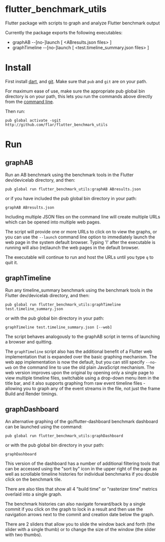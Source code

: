 # flutter_benchmark_utils

Flutter package with scripts to graph and analyze Flutter benchmark output

Currently the package exports the following executables:
- graphAB --[no-]launch [ <ABresults.json files> ]
- graphTimeline --[no-]launch [ <test.timeline_summary.json files> ]

# Install

First install [dart](https://dart.dev/get-dart), and
[git](https://git-scm.com/book/en/v2/Getting-Started-Installing-Git).
Make sure that `pub` and `git` are on your path.

For maximum ease of use, make sure the appropriate pub global bin directory
is on your path, this lets you run the commands above directly from the
[command line](https://dart.dev/tools/pub/cmd/pub-global#running-a-script-from-your-path).

Then run:
```shell
pub global activate -sgit http://github.com/flar/flutter_benchmark_utils
```

# Run

## graphAB

Run an AB benchmark using the benchmark tools in the Flutter dev/devicelab directory,
and then:
```shell
pub global run flutter_benchmark_utils:graphAB ABresults.json
```

or if you have included the pub global bin directory in your path:

```shell
graphAB ABresults.json
```

Including multiple JSON files on the command line will create multiple URLs which can be
opened into multiple web pages.

The script will provide one or more URLs to click on to view the graphs, or you can use
the `--launch` command line option to immediately launch the web page in the system default
browser. Typing 'l' after the executable is running will also (re)launch the web pages in the
default browser.

The executable will continue to run and host the URLs until you type `q` to quit it.

## graphTimeline

Run any timeline_summary benchmark using the benchmark tools in the Flutter dev/devicelab
directory, and then:
```shell
pub global run flutter_benchmark_utils:graphTimeline test.timeline_summary.json
```
or with the pub global bin directory in your path:

```shell
graphTimeline test.timeline_summary.json [--web]
```

The script behaves analogously to the graphAB script in terms of launching a browser and
quitting.

The `graphTimeline` script also has the additional benefit of a Flutter web implementation
that is expanded over the basic graphing mechanism. The web app implementation is now the
default, but you can still specify `--no-web` on the command line to use the old plain
JavaScript mechanism. The web version improves upon the original by opening only
a single page to view multiple timeline files, switchable using a drop-down menu item in
the title bar, and it also supports graphing from raw event timeline files - allowing you
to graph any of the event streams in the file, not just the frame Build and Render timings.

## graphDashboard

An alternative graphing of the go/flutter-dashboard benchmark dashboard can be launched
using the command:

```shell
pub global run flutter_benchmark_utils:graphDashboard
```
or with the pub global bin directory in your path:

```shell
graphDashboard
```

This version of the dashboard has a number of additional filtering tools that can be
accessed using the "sort by" icon in the upper right of the page as well as scrollable
timeline histories for individual benchmarks if you double click on the benchmark tile.

There are also tiles that show all 4 "build time" or "rasterizer time" metrics overlaid
into a single graph.

The benchmark histories can also navigate forward/back by a single commit if you click
on the graph to lock in a result and then use the navigation arrows next to the commit
and creation date below the graph.

There are 2 sliders that allow you to slide the window back and forth (the slider with
a single thumb) or to change the size of the window (the slider with two thumbs).
